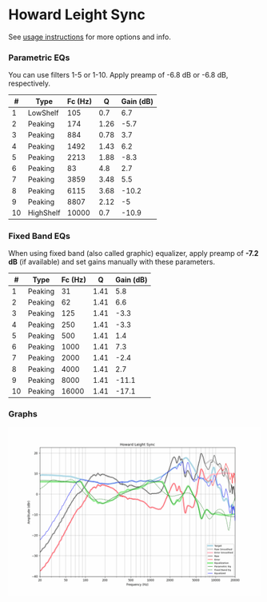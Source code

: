 # Howard Leight Sync
See [usage instructions](https://github.com/jaakkopasanen/AutoEq#usage) for more options and info.

### Parametric EQs
You can use filters 1-5 or 1-10. Apply preamp of -6.8 dB or -6.8 dB, respectively.

|   # | Type      |   Fc (Hz) |    Q |   Gain (dB) |
|-----|-----------|-----------|------|-------------|
|   1 | LowShelf  |       105 | 0.7  |         6.7 |
|   2 | Peaking   |       174 | 1.26 |        -5.7 |
|   3 | Peaking   |       884 | 0.78 |         3.7 |
|   4 | Peaking   |      1492 | 1.43 |         6.2 |
|   5 | Peaking   |      2213 | 1.88 |        -8.3 |
|   6 | Peaking   |        83 | 4.8  |         2.7 |
|   7 | Peaking   |      3859 | 3.48 |         5.5 |
|   8 | Peaking   |      6115 | 3.68 |       -10.2 |
|   9 | Peaking   |      8807 | 2.12 |        -5   |
|  10 | HighShelf |     10000 | 0.7  |       -10.9 |

### Fixed Band EQs
When using fixed band (also called graphic) equalizer, apply preamp of **-7.2 dB** (if available) and set gains manually with these parameters.

|   # | Type    |   Fc (Hz) |    Q |   Gain (dB) |
|-----|---------|-----------|------|-------------|
|   1 | Peaking |        31 | 1.41 |         5.8 |
|   2 | Peaking |        62 | 1.41 |         6.6 |
|   3 | Peaking |       125 | 1.41 |        -3.3 |
|   4 | Peaking |       250 | 1.41 |        -3.3 |
|   5 | Peaking |       500 | 1.41 |         1.4 |
|   6 | Peaking |      1000 | 1.41 |         7.3 |
|   7 | Peaking |      2000 | 1.41 |        -2.4 |
|   8 | Peaking |      4000 | 1.41 |         2.7 |
|   9 | Peaking |      8000 | 1.41 |       -11.1 |
|  10 | Peaking |     16000 | 1.41 |       -17.1 |

### Graphs
![](./Howard%20Leight%20Sync.png)
